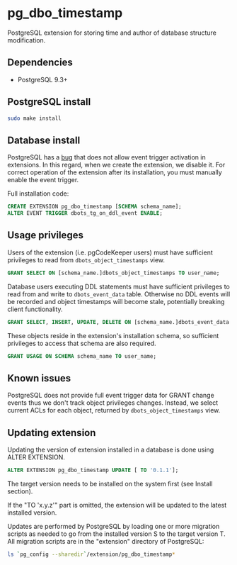 pg_dbo_timestamp
==================

PostgreSQL extension for storing time and author of database structure modification.

Dependencies
------------

 * PostgreSQL 9.3+

PostgreSQL install
-------

```sh
sudo make install
```

Database install
---------------

PostgreSQL has a [bug](https://www.postgresql.org/message-id/20170913075559.25630.41587@wrigleys.postgresql.org) that does not allow event trigger activation in extensions. In this regard, when we create the extension, we disable it. For correct operation of the extension after its installation, you must manually enable the event trigger. 

Full installation code:

```sql
CREATE EXTENSION pg_dbo_timestamp [SCHEMA schema_name];
ALTER EVENT TRIGGER dbots_tg_on_ddl_event ENABLE;
```

Usage privileges
---------------

Users of the extension (i.e. pgCodeKeeper users) must have sufficient privileges to read from `dbots_object_timestamps` view.

```sql
GRANT SELECT ON [schema_name.]dbots_object_timestamps TO user_name;
```

Database users executing DDL statements must have sufficient privileges to read from and write to `dbots_event_data` table. Otherwise no DDL events will be recorded and object timestamps will become stale, potentially breaking client functionality.


```sql
GRANT SELECT, INSERT, UPDATE, DELETE ON [schema_name.]dbots_event_data TO user_name;
```

These objects reside in the extension's installation schema, so sufficient privileges to access that schema are also required.

```sql
GRANT USAGE ON SCHEMA schema_name TO user_name;
```

Known issues
----------------

PostgreSQL does not provide full event trigger data for GRANT change events thus we don't track object privileges changes. Instead, we select current ACLs for each object, returned by `dbots_object_timestamps` view.

Updating extension
----------------

Updating the version of extension installed in a database
is done using ALTER EXTENSION.

```sql
ALTER EXTENSION pg_dbo_timestamp UPDATE [ TO '0.1.1'];
```

The target version needs to be installed on the system first
(see Install section).

If the "TO 'x.y.z'" part is omitted, the extension will be updated to the
latest installed version.

Updates are performed by PostgreSQL by loading one or more migration scripts
as needed to go from the installed version S to the target version T.
All migration scripts are in the "extension" directory of PostgreSQL:

```sh
ls `pg_config --sharedir`/extension/pg_dbo_timestamp*
```
